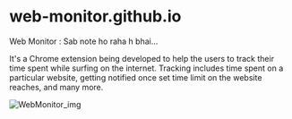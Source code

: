 # web-monitor.github.io 

Web Monitor : Sab note ho raha h bhai...

It's a Chrome extension being developed to help the users to track their time spent while surfing on the internet. Tracking includes time spent on a particular website, getting notified once set time limit on the website reaches, and many more.

![WebMonitor_img](https://user-images.githubusercontent.com/88645562/176770770-483827dd-7e25-4941-9b3f-18031df4eff4.png)
